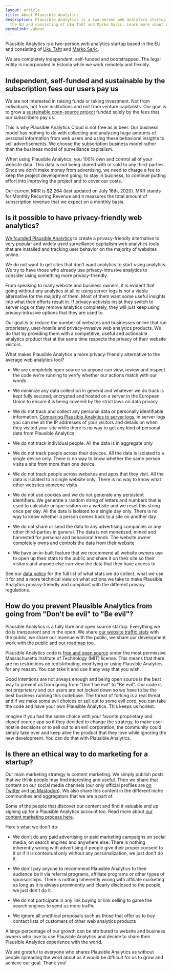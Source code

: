 ```yaml
---
layout: article
title: About Plausible Analytics
description: Plausible Analytics is a two-person web analytics startup based in
  the EU and consisting of Uku Taht and Marko Saric. Learn more about us.
permalink: /about
---
```

Plausible Analytics is a two-person web analytics startup based in the EU and consisting of [Uku Taht](https://twitter.com/ukutaht) and [Marko Saric](https://twitter.com/markosaric). 

We are completely independent, self-funded and bootstrapped. The legal entity is incorporated in Estonia while we work remotely and flexibly.

## Independent, self-funded and sustainable by the subscription fees our users pay us

We are not interested in raising funds or taking investment. Not from individuals, not from institutions and not from venture capitalists. Our goal is to grow a [sustainable open-source project](https://plausible.io/blog/open-source-funding) funded solely by the fees that our subscribers pay us.

This is why Plausible Analytics Cloud is not free as in beer. Our business model has nothing to do with collecting and analyzing huge amounts of personal information from web users and using these behavioral insights to sell advertisements. We choose the subscription business model rather than the business model of surveillance capitalism.

When using Plausible Analytics, you 100% own and control all of your website data. This data is not being shared with or sold to any third-parties. Since we don't make money from advertising, we need to charge a fee to keep the project development going, to stay in business, to continue putting effort into improving the project and to cover our costs.

Our current MRR is $2,264 (last updated on July 16th, 2020). MRR stands for Monthly Recurring Revenue and it measures the total amount of subscription revenue that we expect on a monthly basis.

## Is it possible to have privacy-friendly web analytics?

[We founded Plausible Analytics](https://plausible.io/blog/the-analytics-tool-i-want) to create a privacy-friendly alternative to very popular and widely used surveillance capitalism web analytics tools that are installed and tracking user behavior on the majority of websites online.

We do not want to get sites that don't want analytics to start using analytics. We try to have those who already use privacy-intrusive analytics to consider using something more privacy-friendly. 

From speaking to many website and business owners, it is evident that going without any analytics at all or using server logs is not a viable alternative for the majority of them. Most of them want some useful insights into what their efforts result in. If privacy-activists insist they switch to server logs or they remove analytics completely, they will just keep using privacy-intrusive options that they are used to.

Our goal is to reduce the number of websites and businesses online that run proprietary, user-hostile and privacy-invasive web analytics products. We do that by providing them with a competitive, useful and actionable analytics product that at the same time respects the privacy of their website visitors.

What makes Plausible Analytics a more privacy-friendly alternative to the average web analytics tool?

* We are completely open source so anyone can view, review and inspect the code we're running to verify whether our actions match with our words

* We minimize any data collection in general and whatever we do track is kept fully secured, encrypted and hosted on a server in the European Union to ensure it is being covered by the strict laws on data privacy

* We do not track and collect any personal data or personally identifiable information. [Comparing Plausible Analytics to server logs](https://plausible.io/blog/server-log-analysis), in server logs you can see all the IP addresses of your visitors and details on when they visited your site while there is no way to get any kind of personal data from Plausible Analytics

* We do not track individual people. All the data is in aggregate only

* We do not track people across their devices. All the data is isolated to a single device only. There is no way to know whether the same person visits a site from more than one device

* We do not track people across websites and apps that they visit. All the data is isolated to a single website only. There is no way to know what other websites someone visits

* We do not use cookies and we do not generate any persistent identifiers. We generate a random string of letters and numbers that is used to calculate unique visitors on a website and we reset this string once per day. All the data is isolated to a single day only. There is no way to know whether a person comes back to a site on another day

* We do not share or send the data to any advertising companies or any other third-parties in general. The data is not monetized, mined and harvested for personal and behavioral trends. The website owner completely owns and controls the data from their website

* We have an in-built feature that we recommend all website owners use to open up their stats to the public and share it on their site so their visitors and anyone else can view the data that they have access to

See our [data policy](https://plausible.io/data-policy) for the full list of what stats we do collect, what we use it for and a more technical view on what actions we take to make Plausible Analytics privacy-friendly and compliant with the different privacy regulations.

## How do you prevent Plausible Analytics from going from "Don't be evil" to "Be evil"?

Plausible Analytics is a fully libre and open source startup. Everything we do is transparent and in the open. We share [our website traffic stats](https://plausible.io/plausible.io) with the public, we share our revenue with the public, we share our development work with the public and [our roadmap too](https://plausible.io/roadmap).

Plausible Analytics code is [free and open source](https://github.com/plausible/analytics/) under the most permissive Massachusetts Institute of Technology (MIT) license. This means that there are no restrictions on redistributing, modifying or using Plausible Analytics for any reason. You can take it and use it any way that you wish.

Good intentions are not always enough and being open source is the best way to prevent us from going from "Don't be evil" to "Be evil". Our code is not proprietary and our users are not locked down so we have to be the best business running this codebase. The threat of forking is a real threat and if we make some evil choices or sell out to some evil corp, you can take the code and have your own Plausible Analytics. This keeps us honest.

Imagine if you had the same choice with your favorite proprietary and closed source app so if they decided to change the strategy, to make user-hostile decisions or to sell out to an evil corporation, the community could simply take over and keep alive the product that they love while ignoring the new development. You can do that with Plausible Analytics.

## Is there an ethical way to do marketing for a startup?

Our main marketing strategy is content marketing. We simply publish posts that we think people may find interesting and useful. Then we share that content on our social media channels (our only official profiles are [on Twitter](https://twitter.com/plausiblehq) and [on Mastodon](https://fosstodon.org/@plausible)). We also share this content in the different niche communities and aggregators that we are a part of.

Some of the people that discover our content and find it valuable end up signing up for a Plausible Analytics account too. Read more about [our content marketing process here](https://plausible.io/blog/blog-post-changed-my-startup).

Here's what we don't do:

* We don't do any paid advertising or paid marketing campaigns on social media, on search engines and anywhere else. There is nothing inherently wrong with advertising if people give their proper consent to it or if it is contextual only without any personalization, we just don't do it.

* We don't pay anyone to recommend Plausible Analytics to their audience be it via referral programs, affiliate programs or other types of sponsorships. There is nothing inherently wrong with affiliate marketing as long as it is always prominently and clearly disclosed to the people, we just don't do it.

* We do not participate in any link buying or link selling to game the search engines to send us more traffic

* We ignore all unethical proposals such as those that offer us to buy contact lists of customers of other web analytics products

A large percentage of our growth can be attributed to website and business owners who love to use Plausible Analytics and decide to share their Plausible Analytics experience with the world.

We are grateful to everyone who shares Plausible Analytics as without people spreading the word about us it would be difficult for us to grow and achieve our goal. Thank you!